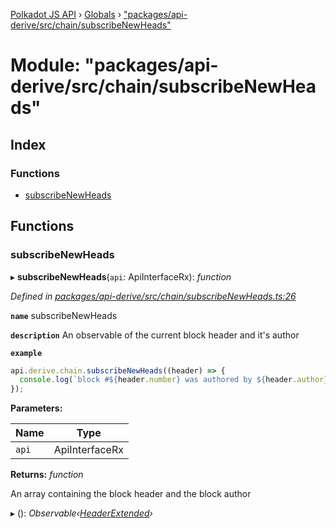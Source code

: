 [Polkadot JS API](../README.md) › [Globals](../globals.md) › ["packages/api-derive/src/chain/subscribeNewHeads"](_packages_api_derive_src_chain_subscribenewheads_.md)

# Module: "packages/api-derive/src/chain/subscribeNewHeads"

## Index

### Functions

* [subscribeNewHeads](_packages_api_derive_src_chain_subscribenewheads_.md#subscribenewheads)

## Functions

###  subscribeNewHeads

▸ **subscribeNewHeads**(`api`: ApiInterfaceRx): *function*

*Defined in [packages/api-derive/src/chain/subscribeNewHeads.ts:26](https://github.com/polkadot-js/api/blob/519d9c8fa/packages/api-derive/src/chain/subscribeNewHeads.ts#L26)*

**`name`** subscribeNewHeads

**`description`** An observable of the current block header and it's author

**`example`** 
<BR>

```javascript
api.derive.chain.subscribeNewHeads((header) => {
  console.log(`block #${header.number} was authored by ${header.author}`);
});
```

**Parameters:**

Name | Type |
------ | ------ |
`api` | ApiInterfaceRx |

**Returns:** *function*

An array containing the block header and the block author

▸ (): *Observable‹[HeaderExtended](../classes/_packages_api_derive_src_type_headerextended_.headerextended.md)›*
